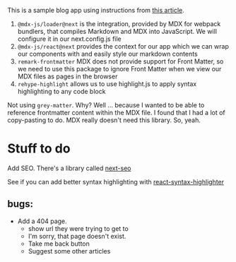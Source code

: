 This is a sample blog app using instructions from [this article](https://blog.logrocket.com/create-next-js-mdx-blog/).

1. `@mdx-js/loader@next` is the integration, provided by MDX for webpack bundlers, that compiles Markdown and MDX into JavaScript. We will configure it in our next.config.js file
2. `@mdx-js/react@next` provides the context for our app which we can wrap our components with and easily style our markdown contents
3. `remark-frontmatter` MDX does not provide support for Front Matter, so we need to use this package to ignore Front Matter when we view our MDX files as pages in the browser
4. `rehype-highlight` allows us to use highlight.js to apply syntax highlighting to any code block

Not using `grey-matter`. Why? Well ... because I wanted to be able to reference frontmatter content within the MDX file. I found that I had a lot of copy-pasting to do. MDX really doesn't need this library. So, yeah.

# Stuff to do

Add SEO. There's a library called [next-seo](https://www.npmjs.com/package/next-seo)

See if you can add better syntax highlighting with [react-syntax-highlighter](https://github.com/react-syntax-highlighter/react-syntax-highlighter)

## bugs:

- Add a 404 page.
  - show url they were trying to get to
  - I'm sorry, that page doesn't exist.
  - Take me back button
  - Suggest some other articles
